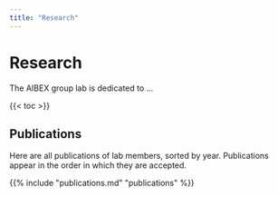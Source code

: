 ```yaml
---
title: "Research"
---
```


# Research

The AIBEX group lab is dedicated to ...

{{< toc >}}

<!-- ## Toolbox

Here is a collection of tools that have been developed by the AIDOS Lab, in order from most to least recent.

{{< tool "scott" >}}
{{< tool "magnipy" >}}
{{< tool "presto" >}}
{{< tool "dect" >}}
{{< tool "tardis" >}}
{{< tool "orchid" >}} -->

## Publications

Here are all publications of lab members, sorted by year. Publications
appear in the order in which they are accepted.

{{% include "publications.md" "publications" %}}
